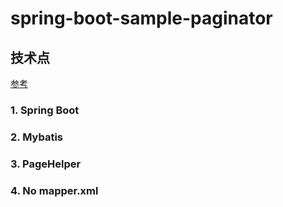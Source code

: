 # spring-boot-sample-paginator
## 技术点

[参考](https://github.com/abel533/MyBatis-Spring-Boot)

### 1. Spring Boot
### 2. Mybatis
### 3. PageHelper
### 4. No mapper.xml
